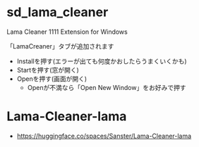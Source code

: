 # sd_lama_cleaner
Lama Cleaner 1111 Extension for Windows

「LamaCreaner」タブが追加されます

- Installを押す(エラーが出ても何度かおしたらうまくいくかも)
- Startを押す(窓が開く)
- Openを押す(画面が開く)
  - Openが不満なら「Open New Window」をお好みで押す

# Lama-Cleaner-lama

- https://huggingface.co/spaces/Sanster/Lama-Cleaner-lama
